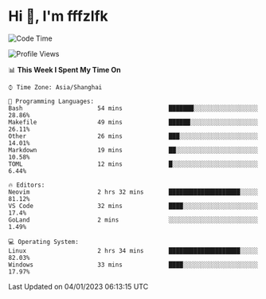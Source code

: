 # Hi 👋, I'm fffzlfk

<!--START_SECTION:waka-->
![Code Time](http://img.shields.io/badge/Code%20Time-8%20hrs%2037%20mins-blue)

![Profile Views](http://img.shields.io/badge/Profile%20Views-113-blue)

📊 **This Week I Spent My Time On** 

```text
⌚︎ Time Zone: Asia/Shanghai

💬 Programming Languages: 
Bash                     54 mins             ███████░░░░░░░░░░░░░░░░░░   28.86% 
Makefile                 49 mins             ██████░░░░░░░░░░░░░░░░░░░   26.11% 
Other                    26 mins             ███░░░░░░░░░░░░░░░░░░░░░░   14.01% 
Markdown                 19 mins             ██░░░░░░░░░░░░░░░░░░░░░░░   10.58% 
TOML                     12 mins             █░░░░░░░░░░░░░░░░░░░░░░░░   6.44%

🔥 Editors: 
Neovim                   2 hrs 32 mins       ████████████████████░░░░░   81.12% 
VS Code                  32 mins             ████░░░░░░░░░░░░░░░░░░░░░   17.4% 
GoLand                   2 mins              ░░░░░░░░░░░░░░░░░░░░░░░░░   1.49%

💻 Operating System: 
Linux                    2 hrs 34 mins       ████████████████████░░░░░   82.03% 
Windows                  33 mins             ████░░░░░░░░░░░░░░░░░░░░░   17.97%

```


 Last Updated on 04/01/2023 06:13:15 UTC
<!--END_SECTION:waka-->
